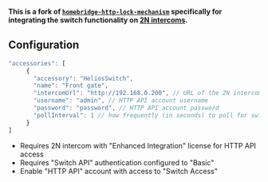 **This is a fork of [`homebridge-http-lock-mechanism`](https://github.com/Tommrodrigues/homebridge-http-lock-mechanism) specifically for integrating the switch functionality on [2N intercoms](https://www.2n.cz/en_GB/products/intercoms).**

## Configuration

```javascript
"accessories": [
     {
       "accessory": "HeliosSwitch",
       "name": "Front gate",
       "intercomUrl": "http://192.168.0.200", // URL of the 2N intercom
       "username": "admin", // HTTP API account username
       "password": "password", // HTTP API account password
       "pollInterval": 1 // how frequently (in seconds) to poll for switch status
     }
]
```

- Requires 2N intercom with "Enhanced Integration" license for HTTP API access
- Requires "Switch API" authentication configured to "Basic"
- Enable "HTTP API" account with access to "Switch Access"
